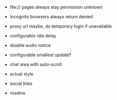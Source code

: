 - file:// pages always stay permission unknown
- Incognito browsers always return denied

- proxy url maybe, do temporary login if unavailable
- configurable idle delay
- disable audio notice
- configurable smallest update?
- chat area with auto-scroll
- actual style
- social links
- readme
